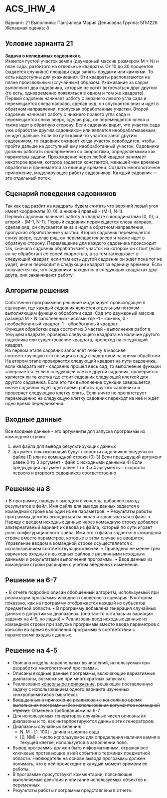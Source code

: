 # ACS_IHW_4
Вариант: 21
Выполнила: Панфилова Мария Денисовна
Группа: БПИ226
Желаемая оценка: 8
## Условие зарианта 21
<b>Задача о нелюдимых садовниках.</b> \
Имеется пустой участок земли (двумерный массив размером M × N) и план сада, разбитого на отдельные квадраты. От 10 до 30 процентов (задается случайно) площади сада заняты прудами или камнями. То есть недоступны для ухаживания. Эти квадраты располагаются на плане произвольным (случайным) образом. Ухаживание за садом выполняют два садовника, которые не хотят встречаться друг другом (то есть, одновременно появляться в одном и том же квадрате). Первый садовник начинает работу с верхнего левого угла сада и перемещается слева направо, сделав ряд, он спускается вниз и идет в обратном направлении, пропуская обработанные участки. Второй садовник начинает работу с нижнего правого угла сада и перемещается снизу вверх, сделав ряд, он перемещается влево и также идет в обратную сторону. Если садовник видит, что участок сада уже обработан другим садовником или является необрабатываемым, он идет дальше. Если по пути какой-то участок занят другим садовником, то садовник ожидает когда участок освободится, чтобы пройти дальше на доступный ему необработанный участок. Садовники должны работать одновременно со скоростями, определяемыми как параметры задачи. Прохождение через любой квадрат занимает некоторое время, которое задается константой, меньшей чем времена обработки и принимается за единицу времени. Создать многопоточное приложение, моделирующее работу садовников. Каждый садовник — это отдельный поток.
## Сценарий поведения садовников
Так как сад разбит на квадраты будем считать что верхний левый угол имеет координаты (0, 0), а нижний правый - (M-1, N-1). \
Первый садовник начинает работу в квадрате с координатами (0, 0), а второй - (M-1, N-1). Первый садовник перемещается слева направо, сделав ряд, он спускается вниз и идет в обратном направлении, пропуская обработанные участки. Второй садовник перемещается снизу вверх, сделав ряд, он перемещается влево и также идет в обратную сторону. Перемещение для каждого садовника происходит так, сначала садовник обрабатывает участок на котором он стоит (если он не обработан) со своей скоростью, а за тем заглядывает в следующий квадрат, если там есть другой садовник он ждёт пока тот не уйдёт, иначе переходит в следующий квадрат за еденицу времени. Если получается так, что садовники находятся в следующих квадратах друг друга, они заканчивают работу.
## Алгоритм решения
Собственно программное решение  моделирует происходящее в сценарии, где каждый садовник является отдельным потоком выполняющим функцию обработки сада. Сад это двумерный массив размера M × N заполненный числами где -1 - камень, 0 - необработанный квадрат, 1 - обработанный квадрат. \
Функция обработки сада состоит из 3 частей - выполнения работ в текущем квадрате, проверка следующего квадрата на наличие другого садовника или существование квадрата, пререход на следующий квадрат.  \
На первом этапе садовник заполняет ячейку в массиве соответствующую его позиции в саду с задержкой на время обработки. \
На втором этапе проверяется следующий квадрат на пути садовника, если квадрата нет - садовник прошёл весь сад, то выполнение функции завершается. Если в следующей клетке другой садовник, проверяется является ли та клетка где стоит садовник следующей клеткой для другого садовника. Если это так выполнение функции завершается, иначе садовник ждёт одно время работы другого садовника и проверяет следующую клетку опять. Если ничто не препятствует перемещению на следующую клетку садовник переходт на неё и ждёт одно время передвижения.

## Входные данные
Все входные данные - это аргументы для запуска программы из командной строки.
1) имя файла для вывода результирующих данных
2) аргумент показывающий будут скорости садовников введены из файла (1) или из командной строки (0)
      3) Если предыдущий аргумент равен 0 то 3 аргумент - файл с исходными данными
      4) Если предыдущий аргумент равен 1 то 3 и 4 аргументы - скорости первого и второого садовников соответственно

## Решение на 8
• В программу, наряду с выводом в консоль, добавлен вывод результатов в файл. Имя файла для вывода данных задается в командной строке как один из ее параметров.
• Результаты работы программы должны выводиться на экран и записываться в файл.
• Наряду с вводом исходных данных через командную строку добавлен альтернативный вариант их ввода из файла, который по сути играет роль конфигурационного файла. Имя этого файла задается в командной строке вместо параметров, которые в этом случае не вводятся. Управление вводом в командной строке осуществляется с использованием соответствующих ключей.
• Приведено не менее трех вариантов входных и выходных файлов с различными исходным данными и результатами выполнения программы.
• Ввод данных из командной строки расширен с учетом введенных изменений.

## Решение на 6-7
• В отчете подробно описан обобщенный алгоритм, используемый при реализации программы исходного словесного сценария. В котором показано, как на программу отображается каждый из субъектов предметной области.
• В программу добавлена генерация случайных данных в допустимых диапазонах. (она так-то осталась из вариации задания на 4-5, но ладно)
• Реализован ввод исходных данных из командной строки при запуске программы вместо ввода параметров с консоли во время выполнения программы в соответствии с параметрами входных данных.

## Решение на 4-5 
* Описана модель параллельных вычислений, используемая при разработке многопоточной программы. 
* Описаны входные данные программы, включающие вариативные диапазоны, возможные при многократных запусках. 
* Реализовано [консольное приложение](https://github.com/MShpiz/ACS_IHW_4/blob/main/code.cpp), решающее поставленную задачу с использованием одного варианта изученных синхропримитивов (мьютекс). 
* ~~Ввод данных в приложение реализован с консоли во время выполнения программы (без использования аргументов командной строки).~~ Отменено требованиями на 6-7.
* Для используемых генераторов случайных чисел описаны их диапазоны и то, как интерпретируются данные этих генераторов:
* Диапазоны случайных велечин: 
    * N, M - [1, 100] - длина и ширина сада 
    * [0, NM] - число используемое для определения наличия камня в текущей клетке, используется в заполнении поля.
* Вывод программы должен быть информативным, отражая все ключевые протекающие в ней события в терминах предметной области. Наблюдатель на основе вывода программы должен понимать, что в ней происходит в каждый момент времени ее работы. 
* В программе присутствуют комментарии, поясняющие выполняемые действия и описание используемых объектов и переменных. 
* Результаты работы программы представлены в отчете. 
